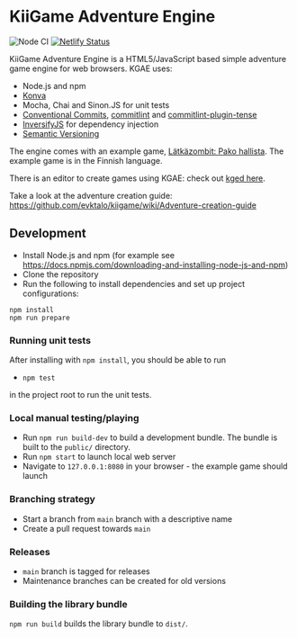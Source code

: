 # KiiGame Adventure Engine

![Node CI](https://github.com/kiigame/adventure_engine/actions/workflows/nodejs.yml/badge.svg?branch=main)
[![Netlify Status](https://api.netlify.com/api/v1/badges/697d2167-ec6d-4d1a-98dd-9ae075af4fd5/deploy-status)](https://app.netlify.com/sites/kgae/deploys)

KiiGame Adventure Engine is a HTML5/JavaScript based simple adventure game engine for web browsers. KGAE uses:
 * Node.js and npm
 * [Konva](https://konvajs.org)
 * Mocha, Chai and Sinon.JS for unit tests
 * [Conventional Commits](https://www.conventionalcommits.org/), [commitlint](https://commitlint.js.org/) and [commitlint-plugin-tense](https://github.com/actuallydamo/commitlint-plugin-tense)
 * [InversifyJS](https://inversify.io/) for dependency injection
 * [Semantic Versioning](https://semver.org/)

The engine comes with an example game, [Lätkäzombit: Pako hallista](https://kgae.netlify.app/). The example game is in the Finnish language.

There is an editor to create games using KGAE: check out [kged here](https://github.com/kiigame/kged).

Take a look at the adventure creation guide: https://github.com/evktalo/kiigame/wiki/Adventure-creation-guide

## Development

* Install Node.js and npm (for example see https://docs.npmjs.com/downloading-and-installing-node-js-and-npm)
* Clone the repository
* Run the following to install dependencies and set up project configurations:

```
npm install
npm run prepare
```

### Running unit tests

After installing with `npm install`, you should be able to run

 * `npm test`

in the project root to run the unit tests.

### Local manual testing/playing

 * Run `npm run build-dev` to build a development bundle. The bundle is built to the `public/` directory.
 * Run `npm start` to launch local web server
 * Navigate to `127.0.0.1:8080` in your browser - the example game should launch

### Branching strategy

* Start a branch from `main` branch with a descriptive name
* Create a pull request towards `main`

### Releases

* `main` branch is tagged for releases
* Maintenance branches can be created for old versions

### Building the library bundle

`npm run build` builds the library bundle to `dist/`.
